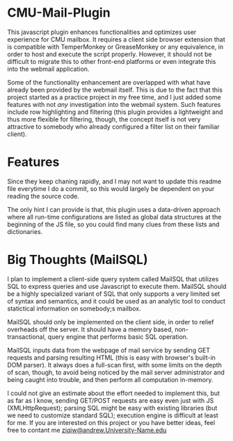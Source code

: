 # CMU-Mail-Plugin
This javascript plugin enhances functionalities and optimizes user experience for CMU mailbox. It requires a client side browser extension that is compatible with TemperMonkey or GreaseMonkey or any equivalence, in order to host and execute the script properly. However, it should not be difficult to migrate this to other front-end platforms or even integrate this into the webmail application.

Some of the functionality enhancement are overlapped with what have already been provided by the webmail itself. This is due to the fact that this project started as a practice project in my free time, and I just added some features with not *any* investigation into the webmail system. Such features include row highlighting and filtering (this plugin provides a lightweight and thus more flexible for filtering, though, the concept itself is not very attractive to somebody who already configured a filter list on their familiar client).

Features
========
Since they keep chaning rapidly, and I may not want to update this readme file everytime I do a commit, so this would largely be dependent on your reading the source code.

The only hint I can provide is that, this plugin uses a data-driven approach where all run-time configurations are listed as global data structures at the beginning of the JS file, so you could find many clues from these lists and dictionaries.

Big Thoughts (MailSQL)
======================
I plan to implement a client-side query system called MailSQL that utilizes SQL to express queries and use Javascript to execute them. MailSQL should be a highly specialized variant of SQL that only supports a very limited set of syntax and semantics, and it could be used as an analytic tool to conduct statictical information on somebody;s mailbox.

MailSQL should only be implemented on the client side, in order to relief overheads off the server. It should have a memory based, non-transactional, query engine that performs basic SQL operation.

MailSQL inputs data from the webpage of mail service by sending GET requests and parsing resulting HTML (this is easy with browser's built-in DOM parser). It always does a full-scan first, with some limits on the depth of scan, though, to avoid being noticed by the mail server administrator and being caught into trouble, and then perform all computation in-memory.

I could not give an estimate about the effort needed to implement this, but as far as I know, sending GET/POST requests are easy even just with JS (XMLHttpRequest); parsing SQL might be easy with existing libraries (but we need to customize standard SQL); execution engine is difficult at least for me. If you are interested on this project or you have better ideas, feel free to contant me ziqiw@andrew.University-Name.edu
